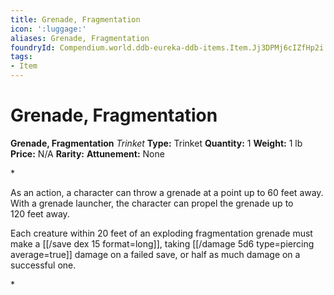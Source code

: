 ```yaml
---
title: Grenade, Fragmentation
icon: ':luggage:'
aliases: Grenade, Fragmentation
foundryId: Compendium.world.ddb-eureka-ddb-items.Item.Jj3DPMj6cIZfHp2i
tags:
- Item
---
```


# Grenade, Fragmentation

**Grenade, Fragmentation**
_Trinket_
**Type:** Trinket
**Quantity:** 1
**Weight:** 1 lb
**Price:** N/A
**Rarity:** 
**Attunement:** None

*<p class="Core-Styles_Core-Body">As an action, a character can throw a grenade at a point up to 60 feet away. With a grenade launcher, the character can propel the grenade up to 120 <span class="No-Break">feet away.</span></p>
<p class="Core-Styles_Core-Body">Each creature within 20 feet of an exploding <span class="Serif-Character-Style_Bold-Serif">fragmentation grenade</span> must make a [[/save dex 15 format=long]], taking  [[/damage 5d6 type=piercing average=true]] damage on a failed save, or half as much damage on a succe<span class="No-Break">ssful one.</span></p>*